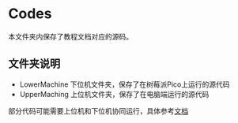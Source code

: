# Codes

本文件夹内保存了教程文档对应的源码。

## 文件夹说明

- LowerMachine 下位机文件夹，保存了在树莓派Pico上运行的源代码
- UpperMaching 上位机文件夹，保存了在电脑端运行的源代码

部分代码可能需要上位机和下位机协同运行，具体参考[文档](../Docs/README.md)